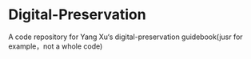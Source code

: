 # Digital-Preservation
A code repository for Yang Xu‘s digital-preservation guidebook(jusr for example，not a whole code)
